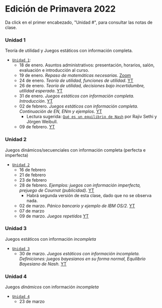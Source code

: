 # Edición de Primavera 2022

Da click en el primer encabezado, "Unidad #", para consultar las notas de clase. 

### **Unidad 1** 
Teoría de utilidad y Juegos estáticos con información completa. 

- [`Unidad 1`](Unidad_1/main.pdf):
  - 18 de enero. Asuntos administrativos: presentación, horarios, salón, evaluación e introducción al curso.
  - 19 de enero. *Repaso de matemáticas necesarias*. [Zoom](https://iteso.zoom.us/rec/share/4fPTcTIiIkfroaTJXNjMrda86l6UOKnj_d8DkMs1PC6nMGulxVuQjxsng7fBh1Wq.bQ4OqX-wbSTFD2r6?startTime=1642636844000)
  - 24 de enero. *Teoría de utilidad, funciones de utilidad*. [YT](https://youtu.be/iDQsm-UXDjk)
  - 26 de enero. *Teoría de utilidad, decisiones bajo incertidumbre, utilidad esperada*. [YT](https://youtu.be/zlnxZpKQtZA)
  - 31 de enero. *Juegos estáticos con información completa. Introducción*. [YT](https://youtu.be/cR2iN1-MRfQ)
  - 02 de febrero. *Juegos estáticos con información completa. Continuación de EN, ENm y ejemplos*. [YT](https://youtu.be/21Sh5C_TDQQ)
    - Lectura sugerida: [`Qué es un equilibrio de Nash`]( https://www.ams.org/journals/notices/201605/rnoti-p526.pdf) por Rajiv Sethi y Jörgen Weibull.
  - 09 de febrero. [YT](https://youtu.be/50SQWpUPZqA)

### **Unidad 2**
Juegos dinámicos/secuenciales con información completa (perfecta e imperfecta)
- [`Unidad 2`](Unidad_2/main.pdf)
  - 16 de febrero 
  - 21 de febrero
  - 23 de febrero
  - 28 de febrero. *Ejemplos: juegos con información imperfecta, prejuego de Cournot (publicidad)*. [YT](https://youtu.be/6TgCVoR27Qk)
    - Habrá segunda versión de esta clase, dado que no se observa nada.
  - 02 de marzo. *Pánico bancario y ejemplo de IBM OS/2.* [YT](https://youtu.be/h9sE0I4emFM)
  - 07 de marzo
  - 09 de marzo. *Juegos repetidos* [YT](https://youtu.be/rJMZpM3MS6o)

### **Unidad 3**
Juegos estáticos con información *incompleta*

- [`Unidad 3`](Unidad_3/main.pdf)
  - 30 de marzo. *Juegos estáticos con información incompleta. Definiciones: juegos bayesianos en su forma normal, Equilibrio Bayesiano de Nash.* [YT](https://youtu.be/DGvpAYc8TkI)

### **Unidad 4**
Juegos *dinámicos* con información *incompleta*

- [`Unidad 4`](Unidad_4/DTJ_unidad4_notas.pdf)
  - 23 de marzo
